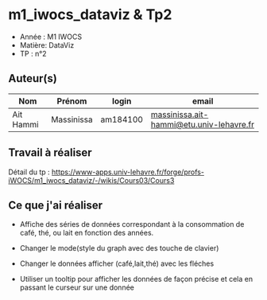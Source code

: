 #  m1_iwocs_dataviz & Tp2

- Année : M1 IWOCS
- Matière: DataViz
- TP : n°2

## Auteur(s)

|Nom|Prénom|login|email|
|--|--|--|--|
| Ait Hammi | Massinissa | am184100| massinissa.ait-hammi@etu.univ-lehavre.fr |

## Travail à réaliser

Détail du tp : <https://www-apps.univ-lehavre.fr/forge/profs-iWOCS/m1_iwocs_dataviz/-/wikis/Cours03/Cours3>



## Ce que j'ai réaliser

- Affiche des séries de données correspondant à la consommation de café, thé, ou lait en fonction des années.

- Changer le mode(style du graph avec des touche de clavier)

- Changer le données afficher (café,lait,thé) avec les fléches

- Utiliser un tooltip pour afficher les données de façon précise et cela en passant le curseur sur une donnée
